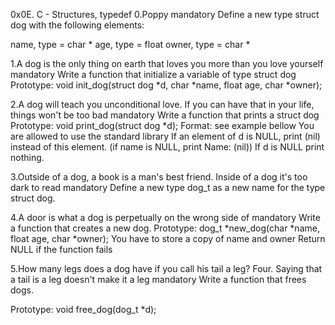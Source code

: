 0x0E. C - Structures, typedef
0.Poppy mandatory Define a new type struct dog with the following elements:

name, type = char * age, type = float owner, type = char *

1.A dog is the only thing on earth that loves you more than you love yourself mandatory Write a function that initialize a variable of type struct dog
Prototype: void init_dog(struct dog *d, char *name, float age, char *owner);

2.A dog will teach you unconditional love. If you can have that in your life, things won't be too bad mandatory Write a function that prints a struct dog
Prototype: void print_dog(struct dog *d); Format: see example bellow You are allowed to use the standard library If an element of d is NULL, print (nil) instead of this element. (if name is NULL, print Name: (nil)) If d is NULL print nothing.

3.Outside of a dog, a book is a man's best friend. Inside of a dog it's too dark to read mandatory Define a new type dog_t as a new name for the type struct dog.

4.A door is what a dog is perpetually on the wrong side of mandatory Write a function that creates a new dog. Prototype: dog_t *new_dog(char *name, float age, char *owner); You have to store a copy of name and owner Return NULL if the function fails

5.How many legs does a dog have if you call his tail a leg? Four. Saying that a tail is a leg doesn't make it a leg mandatory Write a function that frees dogs.

Prototype: void free_dog(dog_t *d);
